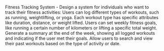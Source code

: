 Fitness Tracking System - Design a system for individuals who want to track their fitness activities:
Users can log different types of workouts, such as running, weightlifting, or yoga.
Each workout type has specific attributes like duration, distance, or weight lifted.
Users can set weekly fitness goals, like running a certain number of kilometers or lifting a specific total weight.
Generate a summary at the end of the week, showing all logged workouts and indicating if the user met their goals.
Allow users to search and view their past workouts based on the type of activity or date.
